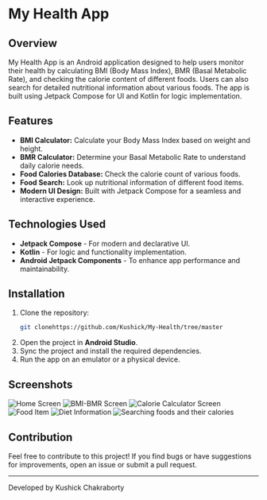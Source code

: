 # My Health App

## Overview
My Health App is an Android application designed to help users monitor their health by calculating BMI (Body Mass Index), BMR (Basal Metabolic Rate), and checking the calorie content of different foods. Users can also search for detailed nutritional information about various foods. The app is built using Jetpack Compose for UI and Kotlin for logic implementation.

## Features
- **BMI Calculator:** Calculate your Body Mass Index based on weight and height.
- **BMR Calculator:** Determine your Basal Metabolic Rate to understand daily calorie needs.
- **Food Calories Database:** Check the calorie count of various foods.
- **Food Search:** Look up nutritional information of different food items.
- **Modern UI Design:** Built with Jetpack Compose for a seamless and interactive experience.

## Technologies Used
- **Jetpack Compose** - For modern and declarative UI.
- **Kotlin** - For logic and functionality implementation.
- **Android Jetpack Components** - To enhance app performance and maintainability.

## Installation
1. Clone the repository:
   ```bash
   git clonehttps://github.com/Kushick/My-Health/tree/master
   ```
2. Open the project in **Android Studio**.
3. Sync the project and install the required dependencies.
4. Run the app on an emulator or a physical device.

## Screenshots

![Home Screen](https://github.com/user-attachments/assets/4d6c1548-2791-4961-86de-b58d847a292a)
![BMI-BMR Screen](https://github.com/user-attachments/assets/be33f7c4-73b2-4e43-9ed4-dd5ad0e00c02)
![Calorie Calculator Screen](https://github.com/user-attachments/assets/82c3648b-d37a-4dc7-a846-c8add3f65aa1)
![Food Item](https://github.com/user-attachments/assets/6d602bed-5961-4a37-9491-12d3cdcc661c)
![Diet Information](https://github.com/user-attachments/assets/58b72297-9050-4001-aadf-0f2dd344e460)
![Searching foods and their calories](https://github.com/user-attachments/assets/74681976-112d-4a1b-95ec-3043e7ab8bea)



## Contribution
Feel free to contribute to this project! If you find bugs or have suggestions for improvements, open an issue or submit a pull request.

---
Developed by Kushick Chakraborty

